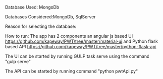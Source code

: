 Database Used: MongoDb

Databases Considered:MongoDb, SqlServer

Reason for selecting the database:


How to run:
The app has 2 components an angular js based UI https://github.com/kapeway/PWT/tree/master/material-ui and Python flask based API https://github.com/kapeway/PWT/tree/master/python-flask-api

The UI can be started by running GULP task serve using the command "gulp serve"

The API can be started by running command "python pwtApi.py"
